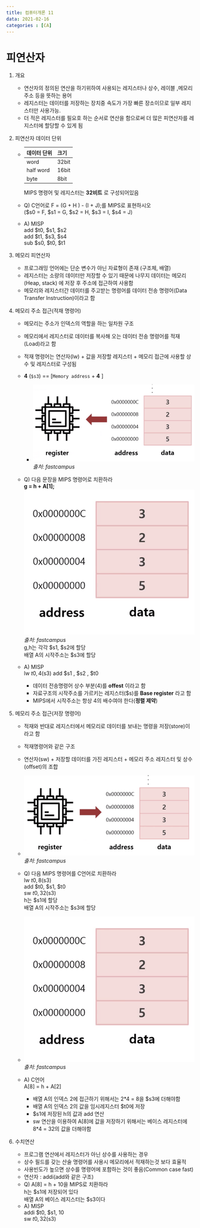 ```yaml
---
title: 컴퓨터개론 11
data: 2021-02-16
categories : [CA]
---
```


# 피연산자

1. 개요
    - 연산자의 정의된 연산을 하기위하여 사용되는 레지스터나 상수, 레이블 ,메모리주소 등을 뜻하는 용어
    - 레지스터는 데이터를 저장하는 장치중 속도가 가장 빠른 장소이므로 일부 레지스터만 사용가능.
    - 더 적은 레지스터를 필요호 하는 순서로 연산을 함으로써 더 많은 피연산자를 레지스터에 할당할 수 있게 됨

2. 피연산자 데이터 단위
    - |데이터 단위|크기|
        |:--|:--|
        |word | 32bit|
        |half word| 16bit|
        |byte | 8bit |

        MIPS 명령어 및 레지스터는  __32비트__ 로 구성되어있음
    
    - Q) C언어로 F = (G + H ) - (I + J);를 MIPS로 표현하시오  
        ($s0 = F, $s1 = G, $s2 = H, $s3 = I, $s4 = J)  
    -  A) MISP  
            add $t0, $s1, $s2  
            add $t1, $s3, $s4  
            sub $s0, $t0, $t1  
3. 메모리 피연산자
    - 프로그래밍 언어에는 단순 변수가 아닌 자료형이 존재 (구조체, 배열)
    - 레지스터는 소량의 데이터만 저장할 수 있기 때문에 나무지 데이터는 메모리(Heap, stack) 에 저장 후 주소에 접근하여 사용함
    - 메모리와 레지스터간 데이터를 주고받는 명령어를 데이터 전송 명령어(Data Transfer Instruction)이라고 함

4. 메모리 주소 접근(적재 명령어)
    - 메모리는 주소가 인덱스의 역할을 하는 일차원 구조
    - 메모리에서 레지스터로 데이터를 복사해 오는 데이터 전송 명령어를 적재(Load)라고 함
    - 적재 명령어는 연산자(lw) + 값을 저장할 레지스터 + 메모리 접근에 사용할 상수 및 레지스터로 구성됨
    - __4__ (`$s3`) == [`Memory address` + __4__ ]
        - ![이미지1](https://github.com/redbean88/redbean88.github.io/blob/master/img/%EC%A0%81%EC%9E%AC%EB%AA%85%EB%A0%B9%EC%96%B4.png?raw=true)
    _출처: fastcampus_
    - Q) 다음 문장을 MIPS 명령어로 치환하라  
    __g = h + A[1];__  
    ![이미지1](https://github.com/redbean88/redbean88.github.io/blob/master/img/%EC%97%B0%EC%8A%B5%EB%AC%B8%EC%A0%9C.png?raw=true)
    _출처: fastcampus_  
    g,h는 각각 $s1, $s2에 할당  
    배열 A의 시작주소는 $s3에 할당  

    - A) MISP  
    lw $t0, 4($s3)
    add $s1 , $s2 , $t0
        - 데이터 전송명령어 상수 부분(4)를 __offest__ 이라고 함
        - 자료구조의 시작주소를 가르키는 레지스터($s)를 __Base register__ 라고 함
        - MIPS에서 시작주소는 항상 4의 배수여야 한다(__정렬 제약__)

5. 메모리 주소 접근(저장 명령어)
    - 적재와 반대로 레지스터에서 메모리로 데이터를 보내는 명령을 저장(store)이라고 함
    - 적재명령어와 같은 구조
    - 연산자(sw) + 저장할 데이터를 가진 레지스터 + 메모리 주소 레지스터 및 상수(offset)의 조합
    - ![이미지1](https://github.com/redbean88/redbean88.github.io/blob/master/img/%EC%A0%80%EC%9E%A5%EB%AA%85%EB%A0%B9%EC%96%B4.png?raw=true)
    _출처: fastcampus_

    - Q) 다음 MIPS 명령어를 C언어로 치환하라  
    lw $t0, 8($s3)  
    add $t0, $s1, $t0  
    sw $t0, 32($s3)  
    h는 $s1에 할당  
    배열 A의 시작주소는 $s3에 할당

    - ![이미지1](https://github.com/redbean88/redbean88.github.io/blob/master/img/%EC%97%B0%EC%8A%B5%EB%AC%B8%EC%A0%9C.png?raw=true)
    _출처: fastcampus_

    - A) C언어  
    A[8] = h + A[2]
        - 배열 A의 인덱스 2에 접근하기 위해서는 2*4 = 8을 $s3에 더해야함
        - 배열 A의 인덱스 2의 값을 임시레지스터 $t0에 저장
        - $s1에 저장된 h의 값과 add 연산
        - sw 연산을 이용하여 A[8]에 값을 저장하기 위해서는 베이스 레지스터에 8*4 = 32의 값을 더해야함

6. 수치연산
    - 프로그램 연산에서 레지스터가 아닌 상수를 사용하는 경우
    - 상수 필드를 갖는 산술 명령어를 사용시 메모리에서 적재하는것 보다 효율적
    - 사용빈도가 높으면 상수를 명령어에 포함하는 것이 좋음(Common case fast)
    - 연산자 : addi(add와 같은 구조)
    - Q) A[8] = h + 10을 MIPS로 치환하라  
    h는 $s1에 저장되어 있다  
    배열 A의 베이스 레지스터는 $s3이다 
    - A) MISP  
    addi $t0, $s1, 10  
    sw $t0, 32($s3)
 

